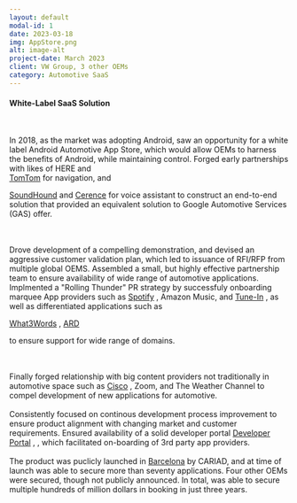 ```yaml
---
layout: default
modal-id: 1
date: 2023-03-18
img: AppStore.png
alt: image-alt
project-date: March 2023
client: VW Group, 3 other OEMs
category: Automotive SaaS
---
```


#### White-Label SaaS Solution

 <div style="text-align: left">

<br>

In 2018, as the market was adopting Android, saw an opportunity for a white label Android Automotive App Store, which would allow OEMs to harness the benefits of Android, while maintaining control. Forged early partnerships with likes of HERE and  
<a href="https://www.tomtom.com/products/tomtom-digital-cockpit/partners/harman-ignite/">TomTom</a>
for navigation, and  
 
<a href="https://www.bloomberg.com/press-releases/2022-11-03/soundhound-and-harman-join-forces-to-deliver-an-effortless-conversational-voice-ai-experience-to-auto-customers">SoundHound</a>
and
<a href="https://cerence.com/news-releases/news-release-details/cerence-voice-enable-vehicle-app-store-platform-harman">Cerence</a> 
for voice assistant to construct an end-to-end solution that provided an equivalent solution to Google Automotive Services (GAS) offer.

<br>
<br>
Drove development of a compelling demonstration, and devised an aggressive customer validation plan, which led to issuance of RFI/RFP from multiple global OEMS. Assembled a small, but highly effective partnership team to ensure availability of wide range of automotive applications.  Implmented a "Rolling Thunder" PR strategy by successfuly onboarding marquee App providers such as 
<a href="https://news.harman.com/releases/harman-and-spotify-collaborate-to-usher-in-new-generation-of-automotive-streaming-experience">Spotify</a>
, Amazon Music, and 
<a href="https://www.auto-innovations.net/news/48572-tunein-and-harman-to-deliver-the-ultimate-audio-streaming-experience-for-automotive-manufacturers">Tune-In</a>
, as well as differentiated applications such as 


<a href="https://what3words.com/news/general/what3words-and-harman-introduce-an-enhanced-navigation-offering">What3Words</a> 
,
<a href="https://news.harman.com/releases/harman-and-ard-to-enrich-the-in-vehicle-multi-media-experience-with-new-collaboration">ARD</a> 

to ensure support for wide range of domains.


<br>
<br>
Finally forged relationship with big content providers not traditionally in automotive space such as 
<a href="https://newsroom.cisco.com/c/r/newsroom/en/us/a/y2023/m06/cisco-partners-with-audi-cariad-and-harman-to-elevate-hybrid-work-innovation-in-automotive.html">Cisco</a> , 
Zoom, and The Weather Channel to compel development of new applications for automotive.  


<br>
<br>
Consistently focused on continous development process improvement to ensure product alignment with changing market and customer requirements.  Ensured availability of a solid 
developer portal
<a href="https://www.just-auto.com/interview/harman-offers-hub-for-android-automotive-developers/">Developer Portal</a> , 
, which facilitated on-boarding of 3rd party app providers.



<br>
<br>
The product was puclicly launched in 
<a href="https://cariad.technology/de/en/news/stories/launch-application-store-for-volkswagen-group.html">Barcelona</a>
by  CARIAD, and at time of launch was able to secure more than seventy applications.  Four other OEMs were secured, though not publicly announced.  In total, was able to secure multiple hundreds of million dollars in booking in just three years.  


